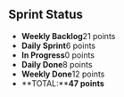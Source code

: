 ## Sprint Status
-   **Weekly Backlog**21 points
-   **Daily Sprint**6 points
-   **In Progress**0 points
-   **Daily Done**8 points
-   **Weekly Done**12 points
-   **TOTAL:****47 points**